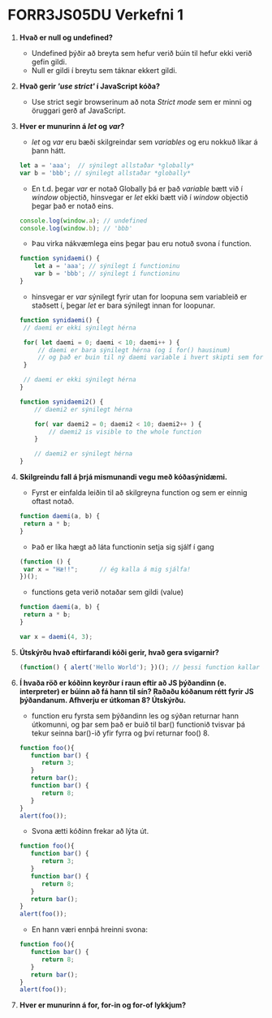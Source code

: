 # FORR3JS05DU Verkefni 1

1. **Hvað er null og undefined?**
   - Undefined þýðir að breyta sem hefur verið búin til hefur ekki verið gefin gildi.
   - Null er gildi í breytu sem táknar ekkert gildi.
   
   
2. **Hvað gerir _'use strict'_ í JavaScript kóða?**

   - Use strict segir browserinum að nota _Strict mode_ sem er minni og öruggari gerð af JavaScript.
   
   
3. **Hver er munurinn á _let_ og _var_?**

   - _let_ og _var_ eru bæði skilgreindar sem _variables_ og eru nokkuð líkar á þann hátt.
   ```javascript
   let a = 'aaa';  // sýnilegt allstaðar *globally*
   var b = 'bbb'; // sýnilegt allstaðar *globally*
   ```
   - En t.d. þegar _var_ er notað Globally þá er það _variable_ bætt við í _window_ objectið, hinsvegar er _let_ ekki bætt við í _window_ objectið þegar það er notað eins.
   ```javascript
   console.log(window.a); // undefined
   console.log(window.b); // 'bbb'
   ```
   - Þau virka nákvæmlega eins þegar þau eru notuð svona í function.
   ```javascript
   function synidaemi() {
       let a = 'aaa'; // sýnilegt í functioninu
       var b = 'bbb'; // sýnilegt í functioninu
   }
   ```
   - hinsvegar er _var_ sýnilegt fyrir utan for loopuna sem variableið er staðsett í, þegar _let_ er bara sýnilegt innan for loopunar.
   ```javascript
   function synidaemi() {
    // daemi er ekki sýnilegt hérna

    for( let daemi = 0; daemi < 10; daemi++ ) {
        // daemi er bara sýnilegt hérna (og í for() hausinum)
        // og það er buin til ný daemi variable i hvert skipti sem for loopan spilast
    }

    // daemi er ekki sýnilegt hérna
   }

   function synidaemi2() {
       // daemi2 er sýnilegt hérna

       for( var daemi2 = 0; daemi2 < 10; daemi2++ ) {
           // daemi2 is visible to the whole function
       }

       // daemi2 er sýnilegt hérna
   }
   ```
   
4. **Skilgreindu fall á þrjá mismunandi vegu með kóðasýnidæmi.**
   - Fyrst er einfalda leiðin til að skilgreyna function og sem er einnig oftast notað.
   ```javascript
   function daemi(a, b) {
    return a * b;
   }
   ```
   - Það er líka hægt að láta functionin setja sig sjálf í gang
   ```javascript
   (function () {
    var x = "Hæ!!";      // ég kalla á mig sjálfa!
   })();
   ```
   - functions geta verið notaðar sem gildi (value)
   ```javascript
   function daemi(a, b) {
    return a * b;
   }

   var x = daemi(4, 3);
   ```
   
5. **Útskýrðu hvað eftirfarandi kóði gerir, hvað gera svigarnir?**
   ```javascript
   (function() { alert('Hello World'); })(); // þessi function kallar á sjálfa sig eins og var sýnt í dæmi 4.2 hér fyrir ofan.
   ```
   
6. **Í hvaða röð er kóðinn keyrður í raun eftir að JS þýðandinn (e. interpreter) er búinn að fá
hann til sín? Raðaðu kóðanum rétt fyrir JS þýðandanum. Afhverju er útkoman 8? Útskýrðu.**
   - function eru fyrsta sem þýðandinn les og sýðan returnar hann útkomunni, og þar sem það er buið til bar() functionið tvisvar þá tekur seinna bar()-ið yfir fyrra og því returnar foo() 8.
   ```javascript
   function foo(){
      function bar() {
         return 3;
      }
      return bar();
      function bar() {
         return 8;
      }
   }
   alert(foo()); 
   ```
   - Svona ætti kóðinn frekar að lýta út.
   ```javascript
   function foo(){
      function bar() {
         return 3;
      }
      function bar() {
         return 8;
      }
      return bar();
   }
   alert(foo());
   ```
   - En hann væri ennþá hreinni svona:
   ```javascript
   function foo(){
      function bar() {
         return 8;
      }
      return bar();
   }
   alert(foo());
   ```
   
7. **Hver er munurinn á for, for-in og for-of lykkjum?**
